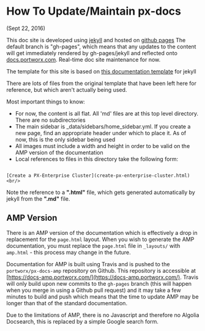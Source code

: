 # How To Update/Maintain px-docs
(Sept 22, 2016)

This doc site is developed using [jekyll](https://jekyllrb.com/) and hosted on [github pages](https://pages.github.com/)
The default branch is "gh-pages", which means that any updates to the content will get immediately rendered by gh-pages/jekyll and reflected onto [docs.portworx.com](http://docs.portworx.com).   Real-time doc site maintenance for now.

The template for this site is based on [this documentation template](http://idratherbewriting.com/documentation-theme-jekyll/) for jekyll

There are lots of files from the original template that have been left here for reference, but which aren't actually being used.

Most important things to know:

  + For now, the content is all flat.   All 'md' files are at this top level directory.   There are no subdirectories
  + The main sidebar is _data/sidebars/home_sidebar.yml.   If you create a new page, find an appropriate header under which to place it.  As of now, this is the only sidebar being used
  + All images must include a width and height in order to be valid on the AMP version of the documentation
  + Local references to files in this directory take the following form:  
 ```
 
[Create a PX-Enterprise Cluster](create-px-enterprise-cluster.html)  <br/>
 
 ```
Note the reference to a **".html"** file, which gets generated automatically by jekyll from the **".md"** file.


## AMP Version

There is an AMP version of the documentation which is effectively a drop in replacement for the `page.html` layout. 
When you wish to generate the AMP documentation, you must replace the `page.html` file in `_layouts/` with `amp.html` - this process may change in the future.

Documentation for AMP is built using Travis and is pushed to the `portworx/px-docs-amp` repository on Github. 
This repository is accessible at [https://docs-amp.portworx.com/](https://docs-amp.portworx.com/). 
Travis will only build upon new commits to the `gh-pages` branch (this will happen when you merge in using a Github pull request) and it may take a few minutes to build and push which means that the time to update AMP may be longer than that of the standard documentation.

Due to the limitations of AMP, there is no Javascript and therefore no Algolia Docsearch, this is replaced by a simple Google search form.

